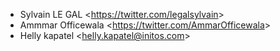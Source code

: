 - Sylvain LE GAL \<<https://twitter.com/legalsylvain>\>
- Ammmar Officewala \<<https://twitter.com/AmmarOfficewala>\>
- Helly kapatel \<<helly.kapatel@initos.com>\>
